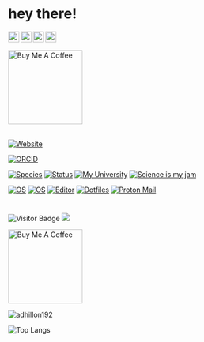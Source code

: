 
# hey there!

<a href="https://www.instagram.com/amardeep_singh192/">
  <img align="left" alt="Amardeep's Instagram" width="22px" src="https://raw.githubusercontent.com/hussainweb/hussainweb/main/icons/instagram.png" />
</a>
<a href="https://discord.gg/XTW52Kt">
  <img align="left" alt="Amardeep's Discord" width="22px" src="https://raw.githubusercontent.com/peterthehan/peterthehan/master/assets/discord.svg" />
</a>
<a href="https://twitter.com/amardeep192">
  <img align="left" alt="Amardeep Dhillon | Twitter" width="22px" src="https://raw.githubusercontent.com/peterthehan/peterthehan/master/assets/twitter.svg" />
</a>
<a href="https://www.linkedin.com/in/amardeepdhillon/">
  <img align="left" alt="Amardeep's LinkedIn" width="22px" src="https://raw.githubusercontent.com/peterthehan/peterthehan/master/assets/linkedin.svg" />
</a>

###
<br />
<br />
<a href="https://calendar.app.google/C1vUcTQm3orrp6Rr6" target="_blank"><img src="Screenshot 2023-07-03 at 18-54-50 Mount Royal University – Calendar - Tuesday 4 July 2023.png" alt="Buy Me A Coffee" width="150" ></a>
<br />
<br />


[![Website](https://img.shields.io/badge/Website-adhillon.me-informational?style=flat-square&color=black&logo=vercel&logoColor=white)](https://adhillon.me)

[![ORCID](https://img.shields.io/badge/ORCID-0000--0001--6615--8677-blue?style=flat-square&logo=orcid&logoColor=white)](https://orcid.org/0009-0009-7729-3060)


[![Species](https://img.shields.io/badge/Species-Homo_sapiens-success?style=flat-square&logo=mailchimp&logoColor=white)](https://en.wikipedia.org/wiki/Homo_sapiens)
[![Status](https://img.shields.io/badge/Status-Stable-success?style=flat-square&logo=gravatar&logoColor=white)](https://en.wikipedia.org/wiki/Life)
[![My University](https://img.shields.io/badge/My%20jam-science-critical?style=flat-square&logo=electron&logoColor=white)](https://mtroyal.ca)
[![Science is my jam](https://img.shields.io/badge/My%20jam-science-critical?style=flat-square&logo=electron&logoColor=white)](https://github.com/adhillon192)

[![OS](https://img.shields.io/badge/OS-macOS-informational?style=flat-square&logo=apple&logoColor=white)](https://en.wikipedia.org/wiki/Windows10)
[![OS](https://img.shields.io/badge/OS-Linux-informational?style=flat-square&logo=linux&logoColor=white)](https://en.wikipedia.org/wiki/Linux)
[![Editor](https://img.shields.io/badge/Editor-VSCode-blue?style=flat-square&logo=visual-studio-code&logoColor=white)](https://www.jetbrains.com/idea)
[![Dotfiles](https://img.shields.io/badge/Setup-Dotfiles-blue?style=flat-square&logo=when-i-work&logoColor=white)](https://github.com/adhillon192/dotfiles)
[![Proton Mail](https://img.shields.io/badge/Email%20service-Proton%20Mail-informational?style=flat-square&color=8B89CC&logo=protonmail&logoColor=white)](https://proton.me/mail)


#


![Visitor Badge](https://visitor-badge.laobi.icu/badge?page_id=adhillon192.adhillon192)
![](https://visitor-badge.glitch.me/badge?page_id=adhillon192.adhillon.192)



<a href="https://www.buymeacoffee.com/adhil365C" target="_blank"><img src="https://cdn.buymeacoffee.com/buttons/v2/default-red.png" alt="Buy Me A Coffee" width="150" ></a>


<p align="left"> <img src="https://github-readme-stats.vercel.app/api?username=adhillon192&show_icons=true&theme=gotham" alt="adhillon192" />

![Top Langs](https://github-readme-stats.vercel.app/api/top-langs/?username=adhillon192&hide=TeX&layout=compact)





